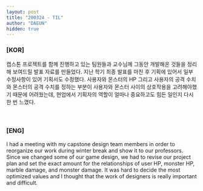 ```yaml
---
layout: post
title: "200324 - TIL"
author: "DAEUN"
hidden: true
---
```


### [KOR]
캡스톤 프로젝트를 함께 진행하고 있는 팀원들과 교수님께 그동안 개발해온 것들을 정리해 보여드릴 발표 자료를 만들었다. 지난 학기 최종 발표를 마친 후 기획에 있어서 일부 수정사항이 있어 기획서도 수정했다. 사용자와 몬스터의 HP 그리고 사용자의 공격 수치와 몬스터의 공격 수치를 정하는 부분이 사용자와 몬스터 사이의 상호작용을 고려해야했기 때문에 어려웠는데, 현업에서 기획자의 역할이 얼마나 중요하고도 힘든 일인지 다시 한 번 느꼈다.
<br><br><br>
### [ENG]
I had a meeting with my capstone design team members in order to reorganize our work during winter break and show it to our professors. Since we changed some of our game design, we had to revise our project plan and set the exact amount for the relationships of user HP, monster HP, marble damage, and monster damage. It was hard to decide the most optimized values and I thought that the work of designers is really important and difficult.